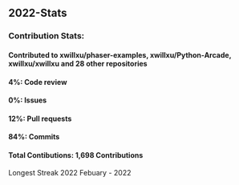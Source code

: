 ## 2022-Stats

### Contribution Stats:
#### Contributed to xwillxu/phaser-examples, xwillxu/Python-Arcade, xwillxu/xwillxu and 28 other repositories
#### 4%: Code review
#### 0%: Issues
#### 12%: Pull requests
#### 84%: Commits
#### Total Contibutions: 1,698 Contributions
Longest Streak 2022 Febuary - 2022
